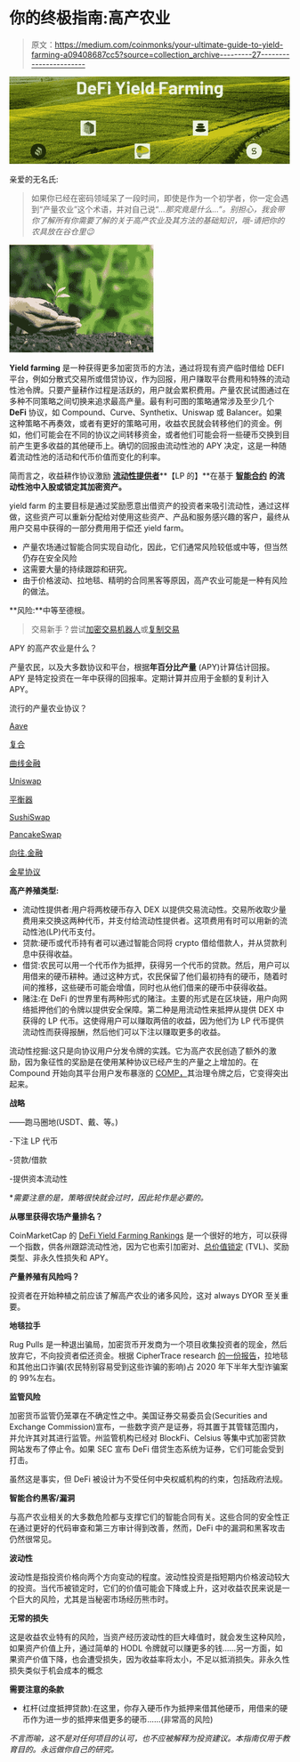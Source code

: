 # 你的终极指南:高产农业

> 原文：<https://medium.com/coinmonks/your-ultimate-guide-to-yield-farming-a09408687cc5?source=collection_archive---------27----------------------->

![](img/5d8e6d3b0f4c29df1c6a0e1eeefd1894.png)

亲爱的无名氏:

> 如果你已经在密码领域呆了一段时间，即使是作为一个初学者，你一定会遇到“产量农业”这个术语，并对自己说“*…那究竟是什么…”。*别担心，我会带你了解所有你需要了解的关于高产农业及其方法的基础知识，哦*-请把你的农具放在谷仓里😉*

![](img/9b48adfec3253fe0b5fede701bcf6879.png)

**Yield farming** 是一种获得更多加密货币的方法，通过将现有资产临时借给 DEFI 平台，例如分散式交易所或借贷协议，作为回报，用户赚取平台费用和特殊的流动性池令牌。只要产量耕作过程是活跃的，用户就会累积费用。产量农民试图通过在多种不同策略之间切换来追求最高产量。最有利可图的策略通常涉及至少几个 **DeFi** 协议，如 Compound、Curve、Synthetix、Uniswap 或 Balancer。如果这种策略不再奏效，或者有更好的策略可用，收益农民就会转移他们的资金。例如，他们可能会在不同的协议之间转移资金，或者他们可能会将一些硬币交换到目前产生更多收益的其他硬币上。确切的回报由流动性池的 APY 决定，这是一种随着流动性池的活动和代币价值而变化的利率。

简而言之，收益耕作协议激励 [**流动性提供者**](https://coinmarketcap.com/alexandria/glossary/liquidity-provider)**【LP 的】**在基于 [**智能合约**](https://coinmarketcap.com/alexandria/glossary/smart-contract) **的流动性池中入股或锁定其加密资产。**

yield farm 的主要目标是通过奖励愿意出借资产的投资者来吸引流动性，通过这样做，这些资产可以重新分配给对使用这些资产、产品和服务感兴趣的客户，最终从用户交易中获得的一部分费用用于偿还 yield farm。

*   产量农场通过智能合同实现自动化，因此，它们通常风险较低或中等，但当然仍存在安全风险
*   这需要大量的持续跟踪和研究。
*   由于价格波动、拉地毯、精明的合同黑客等原因，高产农业可能是一种有风险的做法。

**风险:**中等至德根。

> 交易新手？尝试[加密交易机器人](/coinmonks/crypto-trading-bot-c2ffce8acb2a)或[复制交易](/coinmonks/top-10-crypto-copy-trading-platforms-for-beginners-d0c37c7d698c)

APY 的高产农业是什么？

产量农民，以及大多数协议和平台，根据**年百分比产量** (APY)计算估计回报。APY 是特定投资在一年中获得的回报率。定期计算并应用于金额的复利计入 APY。

流行的产量农业协议？

[Aave](https://coinmarketcap.com/exchanges/aave/)

[复合](https://coinmarketcap.com/exchanges/compound/)

[曲线金融](https://coinmarketcap.com/exchanges/curve-finance/)

[Uniswap](https://coinmarketcap.com/exchanges/uniswap-v3/)

[平衡器](https://coinmarketcap.com/currencies/balancer/)

[SushiSwap](https://coinmarketcap.com/exchanges/sushiswap/)

[PancakeSwap](https://coinmarketcap.com/exchanges/pancakeswap/)

[向往.金融](https://coinmarketcap.com/currencies/yearn-finance-protocol/)

[金星协议](https://coinmarketcap.com/exchanges/venus/)

**高产养殖类型:**

*   流动性提供者:用户将两枚硬币存入 DEX 以提供交易流动性。交易所收取少量费用来交换这两种代币，并支付给流动性提供者。这项费用有时可以用新的流动性池(LP)代币支付。
*   贷款:硬币或代币持有者可以通过智能合同将 crypto 借给借款人，并从贷款利息中获得收益。
*   借贷:农民可以用一个代币作为抵押，获得另一个代币的贷款。然后，用户可以用借来的硬币耕种。通过这种方式，农民保留了他们最初持有的硬币，随着时间的推移，这些硬币可能会增值，同时也从他们借来的硬币中获得收益。
*   赌注:在 DeFi 的世界里有两种形式的赌注。主要的形式是在区块链，用户向网络抵押他们的令牌以提供安全保障。第二种是用流动性来抵押从提供 DEX 中获得的 LP 代币。这使得用户可以赚取两倍的收益，因为他们为 LP 代币提供流动性而获得报酬，然后他们可以下注以赚取更多的收益。

流动性挖掘:这只是向协议用户分发令牌的实践。它为高产农民创造了额外的激励，因为象征性的奖励是在使用某种协议已经产生的产量之上增加的。在 Compound 开始向其平台用户发布暴涨的 [COMP，](https://coinmarketcap.com/currencies/compound-coin/social/)其治理令牌之后，它变得突出起来。

**战略**

——跑马圈地(USDT、戴、等。)

-下注 LP 代币

-贷款/借款

-提供资本流动性

**需要注意的是，策略很快就会过时，因此轮作是必要的。*

**从哪里获得农场产量排名？**

CoinMarketCap 的 [DeFi Yield Farming Rankings](https://coinmarketcap.com/yield-farming/) 是一个很好的地方，可以获得一个指数，供各州跟踪流动性池，因为它也索引加密对、[总价值锁定](https://coinmarketcap.com/alexandria/glossary/total-value-locked-tvl) (TVL)、奖励类型、非永久性损失和 APY。

**产量养殖有风险吗？**

投资者在开始种植之前应该了解高产农业的诸多风险，这对 always DYOR 至关重要。

**地毯拉手**

Rug Pulls 是一种退出骗局，加密货币开发商为一个项目收集投资者的现金，然后放弃它，不向投资者偿还资金。根据 CipherTrace research [的一份报告](https://ciphertrace.com/2020-year-end-cryptocurrency-crime-and-anti-money-laundering-report/#summary)，拉地毯和其他出口诈骗(农民特别容易受到这些诈骗的影响)占 2020 年下半年大型诈骗案的 99%左右。

**监管风险**

加密货币监管仍笼罩在不确定性之中。美国证券交易委员会(Securities and Exchange Commission)宣布，一些数字资产是证券，将其置于其管辖范围内，并允许其对其进行监管。州监管机构已经对 BlockFi、Celsius 等集中式加密贷款网站发布了停止令。如果 SEC 宣布 DeFi 借贷生态系统为证券，它们可能会受到打击。

虽然这是事实，但 DeFi 被设计为不受任何中央权威机构的约束，包括政府法规。

**智能合约黑客/漏洞**

与高产农业相关的大多数危险都与支撑它们的智能合同有关。这些合同的安全性正在通过更好的代码审查和第三方审计得到改善，然而，DeFi 中的漏洞和黑客攻击仍然很常见。

**波动性**

波动性是指投资价格向两个方向变动的程度。波动性投资是指短期内价格波动较大的投资。当代币被锁定时，它们的价值可能会下降或上升，这对收益农民来说是一个巨大的风险，尤其是当秘密市场经历熊市时。

**无常的损失**

这是收益农业特有的风险，当资产经历波动性的巨大峰值时，就会发生这种风险，如果资产价值上升，通过简单的 HODL 令牌就可以赚更多的钱……另一方面，如果资产价值下降，也会遭受损失，因为收益率将太小，不足以抵消损失。非永久性损失类似于机会成本的概念

**需要注意的条款**

*   杠杆(过度抵押贷款):在这里，你存入硬币作为抵押来借其他硬币，用借来的硬币作为进一步的抵押来借更多的硬币……(非常高的风险)

*不言而喻，这不是对任何项目的认可，也不应被解释为投资建议。本指南仅用于教育目的。永远做你自己的研究。*